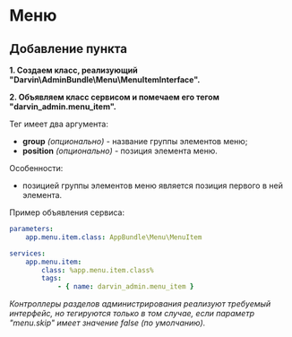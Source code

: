 Меню
====

## Добавление пункта

**1. Создаем класс, реализующий "Darvin\AdminBundle\Menu\MenuItemInterface".**

**2. Объявляем класс сервисом и помечаем его тегом "darvin_admin.menu_item".**

Тег имеет два аргумента:

- **group** *(опционально)* - название группы элементов меню;
- **position** *(опционально)* - позиция элемента меню.

Особенности:

- позицией группы элементов меню является позиция первого в ней элемента.

Пример объявления сервиса:

```yaml
parameters:
    app.menu.item.class: AppBundle\Menu\MenuItem

services:
    app.menu.item:
        class: %app.menu.item.class%
        tags:
            - { name: darvin_admin.menu_item }
```

*Контроллеры разделов администрирования реализуют требуемый интерфейс, но тегируются только в том случае, если параметр
 "menu.skip" имеет значение false (по умолчанию).*
